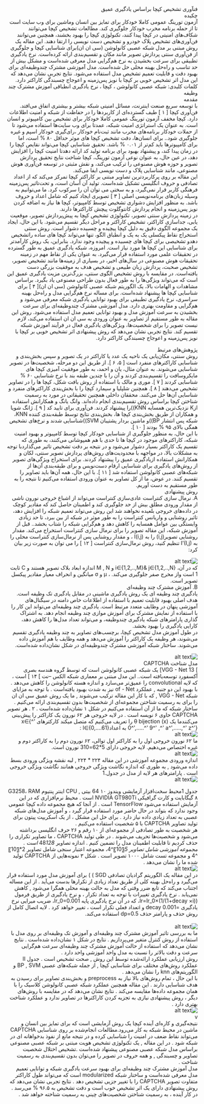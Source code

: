 <div dir="rtl">
فنآوری تشخیص کپچا براساس یادگیری عمیق
 <br />
 چکیده <br />
 آزمون تورینگ عمومی کاملا خودکار  برای تمایز بین  انسان وماشین برای وب سایت است تا از حمله برنامه مخرب خودکار جلوگیری کند. مطالعات تشخیص کپچا می‌توانند شکاف‌های امنیتی در کپچا پیدا کنند، تکنولوژی کپچا را بهبود بخشند، همچنین می‌توانند فن‌آوری‌های تشخیص پلاک خودرو و تشخیص دست نویسی را ارتقا دهند. این مقاله یک روش مبتنی بر مدل شبکه عصبی کانولوشن (‏سی ان ان)‏برای شناسایی کپچا و جلوگیری از فن‌آوری سنتی پردازش تصویر مانند مکان و تقسیم‌بندی ارائه کرده‌است. نرخ یادگیری تطبیقی برای سرعت بخشیدن به نرخ هم‌گرایی مدل معرفی شده‌است و مشکل بیش از حد تناسب و راه‌حل بهینه محلی حل شده‌است. مدل آموزشی مشترک چندوظیفه‌ای برای بهبود دقت و قابلیت تعمیم تشخیص مدل استفاده می‌شود. نتایج تجربی نشان می‌دهد که این مدل اثر تشخیص خوبی بر کپچا با نویز پس‌زمینه و اعوجاج چسبندگی کاراکتر دارد. 
  <br />
کلمات کلیدی: شبکه عصبی کانولوشن ، کپچا ، نرخ یادگیری انطباقی آموزش مشترک چند وظیفه
<br />
  مقدمه<br />
با توسعه سریع صنعت اینترنت، مسائل امنیتی شبکه بیشتر و بیشتری اتفاق می‌افتد. فن‌آوری کپچا [‏ ۱ ]‏ طیف گسترده‌ای از کاربردها را در حفاظت از شبکه و امنیت اطلاعات دارد. کپچا مخفف آزمون تورینگ عمومی کاملا خودکار برای تشخیص بین  کامپیوتر و انسان است. به عنوان یک استراتژی امنیت شبکه، عمدتا برای وب سایت‌ها استفاده می‌شود تا از حملات خودکار برنامه‌های مخرب مانند ثبت‌نام خودکار ،رای‌گیری خودکار اسپم و غیره جلوگیری شود.. برای انسان‌ها، دقت تشخیص کپچا های موثر حداقل ۸۰ % است، اما برای کامپیوترها باید کم‌تر از ۰.۰۱ % باشد. تحقیق شناسایی کپچا می‌تواند نقایص کپچا را در زمان پیدا کند، و پیشنهاد بهبود برای برنامه تولید کد ارائه دهدتا امنیت کپچا را افزایش دهد، در عین حال، به عنوان نوعی آزمون تورینگ، کپچا شناخت نتایج تحقیق پردازش تصویر و حوزه هوش مصنوعی را ترکیب می‌کند، و نقش مثبتی در توسعه فن‌آوری هوش مصنوعی، مانند شناسایی پلاک و دست نویسی ایفا می‌کند.<br />
این مقاله بر روی پرکاربردترین تصاویر مبتنی بر کاراکتر کپچا تمرکز می‌کند که از اعداد تصادفی و حروف انگلیسی تشکیل شده‌است. تولید آن آسان است، و تحت‌تاثیر پس‌زمینه فرهنگی کاربر قرار نمی‌گیرد، و به سختی می توان آن را سرکوب کرد. ما می‌توانیم به وسیله زبان‌های برنامه‌نویسی اصلی [‏ ۳ ] تصویری ایجاد کنیم که شامل اعداد و حروف باشد. به منظور افزایش دشواری تشخیص توسط کامپیوتر، کپچا ها نیاز به اضافه کردن نویز پس‌زمینه و انجام پردازش کانتوگلوت پیچش کاراکترها دارند.<br />
در زمینه پردازش سنتی تصویر، تکنولوژی تشخیص کپچا به پیش‌پردازش تصویر، موقعیت یابی، جداسازی کاراکتر، تشخیص کاراکتر و مراحل دیگر تقسیم می‌شود. با این حال، ایجاد یک مجموعه الگوی دقیق به دلیل کپچا پیچیده و چسبیده دشوار است. روش سنتی استخراج نقاط پیکسلی یک به یک و انطباق الگو، تنها می‌تواند کپچا های ساده راتشخیص دهدو تشخیصی برای کپچا های چسبیده و پیچیده وجود ندارد. بنابراین، یک روش کارآمدتر برای شناسایی این کپچا ها مورد نیاز است. امروزه، شبکه یادگیری عمیق به طور گسترده در تحقیقات علمی مورد استفاده قرار می‌گیرد. به عنوان یکی از نقاط مهم در زمینه تحقیقات هوش مصنوعی در سال‌های اخیر، در بسیاری از زمینه‌ها مانند تشخیص تصویر، تشخیص صحبت، پردازش زبان طبیعی و تشخیص هدف به موفقیت بزرگی دست یافته‌است. در مقایسه با روش تشخیص الگوی سنتی، بزرگ‌ترین مزیت یادگیری عمیق این است که می‌تواند ویژگی‌ها را به طور فعال بدون طراحی مصنوعی یاد بگیرد. براساس مشاهدات و الهامات بالا، یک الگوریتم شبکه عصبی کانولوشن (‏سی ان ان)‏[‏ ۴ ]‏ برای شناسایی کپچا ها پیشنهاد شده‌است. برای مساله نرخ هم‌گرایی مدل و راه‌حل بهینه سراسری، نرخ یادگیری تطبیقی برای بهبود توانایی یادگیری شبکه معرفی می‌شود و هم‌گرایی و مقاومت بهتری دارد. مدل آموزشی مشترک چندوظیفه‌ای برای سرعت بخشیدن به سرعت آموزش مدل و بهبود توانایی تعمیم مدل استفاده می‌شود. روش این مقاله به طور مستقیم از تصاویر به عنوان ورودی به سی ان ان استفاده می‌کند، لازم نیست تصویر را برای شخصیت‌ها، ویژگی‌های یادگیری فعال در فرآیند آموزش شبکه تقسیم کند. نتایج تجربی نشان می‌دهد که روش پیشنهادی اثر تشخیص خوبی بر کپچا با نویز پس‌زمینه و اعوجاج چسبندگی کاراکتر دارد.<br />
  
پژوهش‌های مرتبط<br />
روش سنتی، مکان‌یابی یک ناحیه یک عدد یا کاراکتر در یک تصویر و سپس بخش‌بندی و شناسایی کاراکترهای منفرد است [‏ ۵، ۶ ]‏. از طریق این دو مرحله، شخصیت‌ها در تصویر شناسایی می‌شوند. به عنوان مثال، یان و احمد، به طور موفقیت آمیزی کپچا های مایکروسافت را تقسیم‌بندی کردند و آن را با چندین طبقه بند با نرخ شناسایی ۶۰ % شناسایی کردند [‏ ۷ ]‏. موری و مالک با استفاده از روش بافت شکل، کپچا ها را در تصاویر تشخیص می‌دهند [‏ ۸ ]‏. همچنین شلپلیا و سیمارد  کپچا را با بخش‌بندی کاراکترهای منفرد و شناسایی آن‌ها حل می‌کنند. محققان داخلی همچنین تحقیقاتی در مورد به رسمیت شناختن کپچا براساس روش تقسیم‌بندی انجام داده‌اند. وانگ یانگ و همکارانش استفاده ازK  نزدیک‌ترین همسایه ‏KNN)‏)را  پیشنهاد کردند. فن‌آوری برای تایید کد [‏ ۹ ]‏. ژانگ شویا و همکاران از طریق بخش‌بندی کپچا ها، بخش‌بندی نتایج توسط طبقه‌بندی کننده KNN، شبکه پس انتشار ‏BP)‏)و ماشین بردار پشتیبان ‏SVM)‏)شناسایی شدند و نرخ‌های تشخیص همگی بالای ۹۵ % بودند [‏ ۱۰ ]‏.<br />
با این حال، به منظور جلوگیری از شناسایی خودکار کپچا توسط کامپیوتر و بهبود امنیت شبکه، کاراکترهای موجود در کپچا ها تا حدی با هم همپوشانی می‌کنند، به طوری که تقسیم یک کاراکتر بسیار دشوار می‌شود و در نتیجه بر دقت تشخیص تاثیر می‌گذاردبا توجه به مشکلات بالا، در مواجهه با محدودیت‌های روش‌های پردازش تصویر سنتی، لکان و همکارانش استفاده ازیادگیری  عمیق را پیشنهاد کردند. برای استخراج ویژگی‌های تصویر از روش‌های یادگیری برای شناسایی ارقام دست‌نویس و برای طبقه‌بندی آن‌ها از شبکه‌های عصبی کانولوشن استفاده شد [‏ ۱۱ ]‏. با این حال، همه آن‌ها باید تصاویر را تقسیم کنند. در عوض، ما از کل تصاویر به عنوان ورودی استفاده می‌کنیم تا نتیجه را به طور مستقیم به دست آوریم.<br />
  روش پیشنهادی<br />
A.	نرمال سازی کنتراست
عادی‌سازی کنتراست می‌تواند از اشباع خروجی نورون ناشی از مقدار ورودی مطلق بیش از حد جلوگیری کند و اطمینان حاصل کند که مقادیر کوچک در داده‌های خروجی بلعیده نخواهند شد
این روش می‌تواند تعمیم شبکه را افزایش دهد، تاثیر روشنایی و واریانس کنتراست را به طور موثر در شبکه از بین ببرد، تا حد زیادی وابستگی بین عوامل همسایه را کاهش دهد و هم‌گرایی شبکه را شتاب بخشد.. قبل از آموزش شبکه، این مقاله تصویر را برای نرمال سازی کنتراست استخراج می‌کند. مقدار روشنایی تصویر(i,j) را به I(i,j)  ، و مقدار روشنایی پس از نرمال‌سازی کنتراست محلی را به I’(I,j) تنظیم کنید، روش نرمال‌سازی کنتراست [‏ ۱۲ ]‏ را می توان به صورت زیر بیان کرد:<br />
  
![alt text](https://github.com/semnan-university-ai/image-processing-class/blob/main/excersiecs/faeze75/25/captha/1.png) <br />
که در آن، i∈{1,2,..,M}& j∈{1,2,..,N}   و 	M , N اندازه ابعاد بلاک  تصویر هستند  و C  ثابت 1  است واز مخرج صفر جلوگیری می‌کند. ، μ و σ میانگین و انحراف معیار مقادیر پیکسل تصویر است.</br>
B.	آموزش مشترک چند وظیفه‌ای </br>
یادگیری چند وظیفه ای  یک روش یادگیری ماشینی در مقابل یادگیری تک وظیفه است. هدف اصلی بهبود قابلیت تعمیم با استفاده از اطلاعات خاص دامنه در سیگنال‌های آموزشی پنهان در وظایف متعدد مرتبط است. یادگیری چند وظیفه‌ای می‌تواند این کار را با استفاده از نمایش مشترک برای آموزش موازی چند وظیفه انجام دهد. به اشتراک گذاری پارامترهای شبکه یادگیری چندوظیفه، و می‌تواند تعداد مدل‌ها را کاهش دهد، کارایی یادگیری را بهبود بخشد.</br>
در طول آموزش مدل تشخیص کپچا، برچسب‌های تصاویر به چند وظیفه یادگیری تقسیم می‌شوند، هر وظیفه یک کاراکتر را آموزش می‌دهد و همه وظایف با هم آموزش داده می‌شوند. ساختار شبکه آموزشی مشترک چندوظیفه‌ای در شکل نشان‌داده شده‌است.</br>

![alt text](https://github.com/semnan-university-ai/image-processing-class/blob/main/excersiecs/faeze75/25/captha/2.png)<br />
مدل شناخت CAPTCHA </br>
] VGG - Net 13]‏ یک شبکه عصبی کانولوشن است که توسط گروه هندسه بصری آکسفورد توسعه‌یافته است.. این مدل مبتنی بر معماری شبکه الکس –نت  ]  ۱۴ ] است ، که لایه convolutional را عمیق‌تر می‌سازد و اندازه هسته کانولوشن را کاهش می‌دهد . با بهبود این دو جنبه , عملکرد of - Net نیز به شدت بهبود یافته‌است . با توجه به مزایای شبکه VGG - Net , که با کار این مقاله ترکیب می‌شوند , ما یک روش عمیق سی ان ان را برای به رسمیت شناختن مجموعه‌ای از شخصیت‌ها بدون تقسیم‌بندی ارائه می‌کنیم . ساختار شبکه که ما از آن استفاده می‌کنیم در شکل ۱ نشان‌داده شده‌است . ۲ . هر تصویر CAPTCHA حاوی ۶ نویسه است . در لایه خروجی هر ۶۲ نورون یک کاراکتر را پیش‌بینی می‌کنندما یک (x) θ bijection را تعریف می‌کنیم که  متصل میکند کارکترهای x∈{^' 0^',…..^' 9^' ,^' a^',…..,^' z^'}    به اعدادl∈{0,….61} :</br> 
![alt text](https://github.com/semnan-university-ai/image-processing-class/blob/main/excersiecs/faeze75/25/captha/3.png)<br />
ما ۶۲ نورون خروجی اول را به کاراکتر اول توالی، ۶۲ نورون دوم را به کاراکتر دوم و غیره اختصاص می‌دهیم. لایه خروجی دارای    5*62=310 نورون‌ است.</br>
![alt text](https://github.com/semnan-university-ai/image-processing-class/blob/main/excersiecs/faeze75/25/captha/4.png)<br />
اندازه ورودی مجموعه آموزشی در این مقاله ۲۲۴ * ۲۲۴ , لبه نقشه ویژگی ورودی بسط داده می‌شود , به طوری که اندازه نگاشت ویژگی خروجی همانند نگاشت ویژگی خروجی است . پارامترهای هر لایه از مدل در 
جدول.1
<br />
![alt text](https://github.com/semnan-university-ai/image-processing-class/blob/main/excersiecs/faeze75/25/captha/5.png)<br />

جدول 1محیط سخت‌افزار آزمایشی ویندوز ۱۰ 64 بیتی , CPU اینتر پنتیوم  G3258،   RAM   ۸ گیگابایت و کارت گرافیکی NVIDIA GT980Ti است . محیط نرم‌افزاری که در این آزمایش استفاده می‌شود TensorFlow است . از آنجا که هیچ مجموعه داده کپچا عمومی وجود ندارد که بتواند در حال حاضر مورد استفاده قرار گیرد ، و آموزش مدل‌های شبکه عصبی به تعداد زیادی داده نیاز دارد . برای حل این مشکل ، از یک اسکریپت پیتون برای تولید تصاویر CAPTCHA با ۵ شخصیت استفاده می‌کنیم .</br>
هر شخصیت به طور تصادفی از مجموعه‌ای از ۱۰ رقم و ۲۶ حرف انگلیسی برداشته می‌شود و شخصیت‌ها تحریف می‌شوند . در طی تولید CAPTCHA ، ما تصاویر تکراری را حذف کردیم تا قابلیت اطمینان مدل را تضمین کنیم . اندازه تصاویر 48*128 است . مجموعه آموزشی شامل تصاویر 5*〖10〗^4، مجموعه اعتبار سنجی شامل تصاویر 2*〖10〗^4 و مجموعه تست شامل ۱۰۰۰ تصویر است . شکل ۳ نمونه‌هایی از CAPTCHA تولید شده ما را نشان می‌دهد .</br>
![alt text](https://github.com/semnan-university-ai/image-processing-class/blob/main/excersiecs/faeze75/25/captha/7.png)<br />
در این مقاله یک الگوریتم گرادیان تصادفی  SGD ) ) برای آموزش مدل مورد استفاده قرار می‌گیرد و راه‌حل بهینه کلی از طریق تعداد زیادی از تکرارها بدست می‌آید . از این مساله اجتناب می‌کند که تابع ضرر وقتی که مدل به حالت بهینه محلی همگرا می‌شود , کاهش نمی‌یابد . نرخ یادگیری تغییرات با توجه به تعداد تکرار ، و نرخ یادگیری از طریق فرمول   lr=lr_0×(1/(1+decay ×i))، که در آن  نرخ  یادگیری پایه lr_0=0.001، ضریب میرایی نرخ یادگیری =0.001 decay و   iتعداد فعلی تکرار است ، تغییر خواهد کرد . لایه اتصال کامل از روش حذف و پارامتر حذف dp=0.5 استفاده می‌کند.</br><br />
![alt text](https://github.com/semnan-university-ai/image-processing-class/blob/main/excersiecs/faeze75/25/captha/8.png)<br />
ما به بررسی تاثیر آموزش مشترک چند وظیفه‌ای و آموزش تک وظیفه‌ای بر روی مدل با استفاده از روش کنترل متغیر می‌پردازیم .
نتایج در شکل ۱ نشان‌داده شده‌است . نتایج نشان می‌دهد که استفاده از حالت آموزش مشترک چند وظیفه‌ای سرعت هم‌گرایی سرعت و دقت بالاتر را نسبت به مدل واحد آموزشی واحد دارد .
</br>
روش ارزیابی عملکرد ارائه‌شده توسط این روش , صحت تشخیص است . جدول Ⅱ عملکرد روش‌های مختلف برای شناسایی کپچا , از جمله شبکه‌های عصبی BP , SVM و الگوریتم‌های knn را نشان می‌دهد .</br>
با این حال ، تمام روش‌های بالا نیاز به preprocess و بخش‌بندی تصاویر برای رسیدن به هدف شناسایی دارند . این مقاله همچنین عملکرد شبکه عصبی کانولوشن کلاسیک را با همان مجموعه داده‌ها مقایسه می‌کند . نتایج نشان می‌دهد که در مقایسه با روش‌های دیگر ، روش پیشنهادی نیازی به تجزیه کردن کاراکترها در تصاویر ندارد و عملکرد شناخت بهتری دارد .</br>
![alt text](https://github.com/semnan-university-ai/image-processing-class/blob/main/excersiecs/faeze75/25/captha/9.png)<br />
v</br>نتیجه‌گیری و کاره‌ای آینده
کپچا یک روش آزمایشی است که برای تمایز بین انسان و ماشین در محیط شبکه به کار می‌رود.مطالعات انجام‌شده بر روی شناسایی CAPTCHA می‌تواند نقاط ضعف در امنیت را شناسایی کرده و در نتیجه مانع از نفوذ بدخواهانه ای در شبکه شود . در این مقاله , یک تکنولوژی تشخیص هویت مبتنی بر شبکه عصبی مصنوعی براساس مدل شبکه عصبی مصنوعی پیشنهاد شده‌است .تشخیص اختلال شخصیت تصاویر و چسبندگی , و همه حروف در تصویر را می‌توان بدون تقسیم‌بندی به رسمیت شناخت .</br>
مدل آموزش مشترک چند وظیفه‌ای برای بهبود سرعت یادگیری شبکه و توانایی تعمیم مدل معرفی شده‌است و ساختار شبکه modularized است که می‌تواند طول کاراکتر متفاوت تصویر CAPTCHA را با تغییر جزیی تشخیص دهد . نتایج تجربی نشان می‌دهد که روش پیشنهادی دارای یک اثر تشخیص خوب است و دقت تشخیص به ۹۶.۵ % می‌رسد . در کار آینده ، به رسمیت شناختن شخصیت‌های چینی به رسمیت شناخته خواهد شد .</br>

</div>

